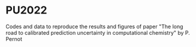 # PU2022

Codes and data to reproduce the results and figures of paper
"The long road to calibrated prediction uncertainty in computational chemistry"
by P. Pernot

